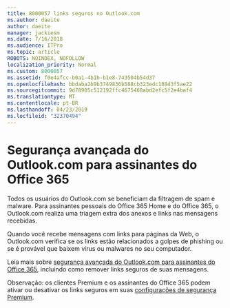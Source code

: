 ```yaml
---
title: 8000057 links seguros no Outlook.com
ms.author: daeite
author: daeite
manager: jackiesm
ms.date: 7/16/2018
ms.audience: ITPro
ms.topic: article
ROBOTS: NOINDEX, NOFOLLOW
localization_priority: Normal
ms.custom: 8000057
ms.assetid: f0e4afcc-b0a1-4b1b-b1e8-743504b54d37
ms.openlocfilehash: bbdaba2b9b3749836b588cb323edc188d3f5ae22
ms.sourcegitcommit: 9d78905c512192ffc4675468abd2efc5f2e4baf4
ms.translationtype: MT
ms.contentlocale: pt-BR
ms.lasthandoff: 04/23/2019
ms.locfileid: "32370494"
---
```

# <a name="advanced-outlookcom-security-for-office-365-subscribers"></a>Segurança avançada do Outlook.com para assinantes do Office 365

Todos os usuários do Outlook.com se beneficiam da filtragem de spam e malware. Para assinantes pessoais do Office 365 Home e do Office 365, o Outlook.com realiza uma triagem extra dos anexos e links nas mensagens recebidas.
  
Quando você recebe mensagens com links para páginas da Web, o Outlook.com verifica se os links estão relacionados a golpes de phishing ou se é provável que baixem vírus ou malwares no seu computador.
  
Leia mais sobre [segurança avançada do Outlook.com para assinantes do Office 365](https://go.microsoft.com/fwlink/p/?linkid=2006140), incluindo como remover links seguros de suas mensagens.
  
Observação: os clientes Premium e os assinantes do Office 365 podem ativar ou desativar os links seguros em suas [configurações de segurança Premium](https://outlook.live.com/mail/options/premium/security).